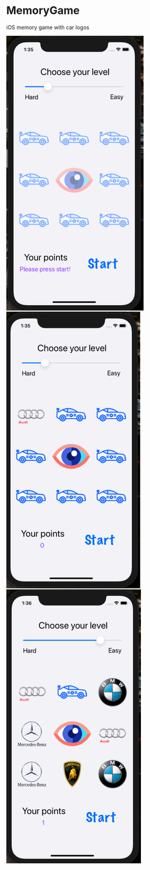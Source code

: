 # MemoryGame
 iOS memory game with car logos
 
 ![](screenshots/1.png)
 ![](screenshots/2.png)
 ![](screenshots/3.png)


